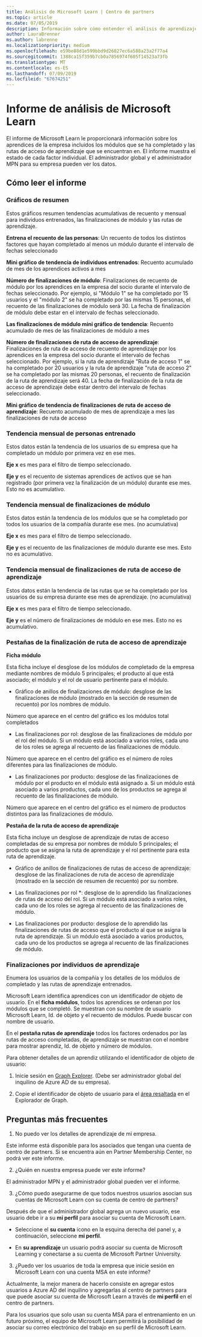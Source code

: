 ```yaml
---
title: Análisis de Microsoft Learn | Centro de partners
ms.topic: article
ms.date: 07/05/2019
description: Información sobre cómo entender el análisis de aprendizaje
author: LauraBrenner
ms.author: labrenne
ms.localizationpriority: medium
ms.openlocfilehash: e59be88d1e599bbd9d26827ec6a588a23a2f77a4
ms.sourcegitcommit: 1388ca15f359b7cb0a7856974f605f14523a73fb
ms.translationtype: MT
ms.contentlocale: es-ES
ms.lasthandoff: 07/09/2019
ms.locfileid: "67674251"
---
```

# <a name="microsoft-learn-analytics-report"></a>Informe de análisis de Microsoft Learn

El informe de Microsoft Learn le proporcionará información sobre los aprendices de la empresa incluidos los módulos que se ha completado y las rutas de acceso de aprendizaje que se encuentran en. El informe muestra el estado de cada factor individual. El administrador global y el administrador MPN para su empresa pueden ver los datos.

## <a name="how-to-read-the-report"></a>Cómo leer el informe

### <a name="summary-charts"></a>Gráficos de resumen

Estos gráficos resumen tendencias acumulativas de recuento y mensual para individuos entrenados, las finalizaciones de módulo y las rutas de aprendizaje.


**Entrena el recuento de las personas**: Un recuento de todos los distintos factores que hayan completado al menos un módulo durante el intervalo de fechas seleccionado 

**Mini gráfico de tendencia de individuos entrenados**: Recuento acumulado de mes de los aprendices activos a mes 

**Número de finalizaciones de módulo**: Finalizaciones de recuento de módulo por los aprendices en la empresa del socio durante el intervalo de fechas seleccionado.
Por ejemplo, si "Módulo 1" se ha completado por 15 usuarios y el "módulo 2" se ha completado por las mismas 15 personas, el recuento de las finalizaciones de módulo será 30. La fecha de finalización de módulo debe estar en el intervalo de fechas seleccionado.

**Las finalizaciones de módulo mini gráfico de tendencia**: Recuento acumulado de mes de las finalizaciones de módulo a mes 

**Número de finalizaciones de ruta de acceso de aprendizaje**: Finalizaciones de ruta de acceso de recuento de aprendizaje por los aprendices en la empresa del socio durante el intervalo de fechas seleccionado.
Por ejemplo, si la ruta de aprendizaje "Ruta de acceso 1" se ha completado por 20 usuarios y la ruta de aprendizaje "ruta de acceso 2" se ha completado por las mismas 20 personas, el recuento de finalización de la ruta de aprendizaje será 40. La fecha de finalización de la ruta de acceso de aprendizaje debe estar dentro del intervalo de fechas seleccionado.

**Mini gráfico de tendencia de finalizaciones de ruta de acceso de aprendizaje**: Recuento acumulado de mes de aprendizaje a mes las finalizaciones de ruta de acceso 

### <a name="trained-individuals-monthly-trend"></a>Tendencia mensual de personas entrenado

Estos datos están la tendencia de los usuarios de su empresa que ha completado un módulo por primera vez en ese mes. 

**Eje x** es mes para el filtro de tiempo seleccionado. 

**Eje y** es el recuento de sistemas aprendices de activos que se han registrado (por primera vez la finalización de un módulo) durante ese mes. Esto no es acumulativo.

### <a name="module-completions-monthly-trend"></a>Tendencia mensual de finalizaciones de módulo

Estos datos están la tendencia de los módulos que se ha completado por todos los usuarios de la compañía durante ese mes. (no acumulativa) 

**Eje x** es mes para el filtro de tiempo seleccionado. 

**Eje y** es el recuento de las finalizaciones de módulo durante ese mes. Esto no es acumulativo.

### <a name="learning-path-completions-monthly-trend"></a>Tendencia mensual de finalizaciones de ruta de acceso de aprendizaje

Estos datos están la tendencia de las rutas que se ha completado por los usuarios de su empresa durante ese mes de aprendizaje. (no acumulativa) 

**Eje x** es mes para el filtro de tiempo seleccionado. 

**Eje y** es el número de finalizaciones de módulo en ese mes. Esto no es acumulativo.

### <a name="learning-path-completion-tabs"></a>Pestañas de la finalización de ruta de acceso de aprendizaje 

**Ficha módulo**

Esta ficha incluye el desglose de los módulos de completado de la empresa mediante nombres de módulo 5 principales; el producto al que está asociado; el módulo y el rol de usuario pertinente para el módulo.  

- Gráfico de anillos de finalizaciones de módulo: desglose de las finalizaciones de módulo (mostrado en la sección de resumen de recuento) por los nombres de módulo.

Número que aparece en el centro del gráfico es los módulos total completados

- Las finalizaciones por rol: desglose de las finalizaciones de módulo por el rol del módulo. Si un módulo está asociado a varios roles, cada uno de los roles se agrega al recuento de las finalizaciones de módulo.

Número que aparece en el centro del gráfico es el número de roles diferentes para las finalizaciones de módulo. 

- Las finalizaciones por producto: desglose de las finalizaciones de módulo por el producto en el módulo está asignado a. Si un módulo está asociado a varios productos, cada uno de los productos se agrega al recuento de las finalizaciones de módulo.    

Número que aparece en el centro del gráfico es el número de productos distintos para las finalizaciones de módulo.  

**Pestaña de la ruta de acceso de aprendizaje**   

Esta ficha incluye un desglose de aprendizaje de rutas de acceso completadas de su empresa por nombres de módulo 5 principales; el producto que se asigna la ruta de aprendizaje y el rol pertinente para esta ruta de aprendizaje.  

- Gráfico de anillos de finalizaciones de rutas de acceso de aprendizaje: desglose de las finalizaciones de ruta de acceso de aprendizaje (mostrado en la sección de resumen de recuento) por su nombre.

- Las finalizaciones por rol *: desglose de lo aprendido las finalizaciones de rutas de acceso del rol. Si un módulo está asociado a varios roles, cada uno de los roles se agrega al recuento de las finalizaciones de módulo.

- Las finalizaciones por producto: desglose de lo aprendido las finalizaciones de rutas de acceso que el producto al que se asigna la ruta de aprendizaje. Si un módulo está asociado a varios productos, cada uno de los productos se agrega al recuento de las finalizaciones de módulo.

### <a name="completions-by-learning-individuals"></a>Finalizaciones por individuos de aprendizaje

Enumera los usuarios de la compañía y los detalles de los módulos de completado y las rutas de aprendizaje entrenados.

Microsoft Learn identifica aprendices con un identificador de objeto de usuario. En el **ficha módulos**, todos los aprendices se ordenan por los módulos que se completó. Se muestran con su nombre de usuario Microsoft Learn, Id. de objeto y el recuento de módulos. Puede buscar con nombre de usuario. 

En el **pestaña rutas de aprendizaje** todos los factores ordenados por las rutas de acceso completadas, de aprendizaje se muestran con el nombre para mostrar aprendiz, Id. de objeto y número de módulos.

Para obtener detalles de un aprendiz utilizando el identificador de objeto de usuario: 

1. Inicie sesión en [Graph Explorer](https://developer.microsoft.com/graph/graph-explorer ). (Debe ser administrador global del inquilino de Azure AD de su empresa).

2. Copie el identificador de objeto de usuario para el [área resaltada](https://graph.microsoft.com/v1.0/users/a9633ad7-c8dc-4587-b119-0bc286b0711f) en el Explorador de Graph. 

## <a name="faq"></a>Preguntas más frecuentes

1. No puedo ver los detalles de aprendizaje de mi empresa.

Este informe está disponible para los asociados que tengan una cuenta de centro de partners. Si se encuentra aún en Partner Membership Center, no podrá ver este informe.

2.  ¿Quién en nuestra empresa puede ver este informe? 

El administrador MPN y el administrador global pueden ver el informe.

3. ¿Cómo puedo asegurarme de que todos nuestros usuarios asocian sus cuentas de Microsoft Learn con su cuenta de centro de partners?

Después de que el administrador global agrega un nuevo usuario, ese usuario debe ir a su **mi perfil** para asociar su cuenta de Microsoft Learn.

- Seleccione el **su cuenta** icono en la esquina derecha del panel y, a continuación, seleccione **mi perfil**. 

-  En **su aprendizaje** un usuario podrá asociar su cuenta de Microsoft Learning y conectarse a su cuenta de Microsoft Partner University.

3. ¿Puedo ver los usuarios de toda la empresa que inicie sesión en Microsoft Learn con una cuenta MSA en este informe?

Actualmente, la mejor manera de hacerlo consiste en agregar estos usuarios a Azure AD del inquilino y agregarlas al centro de partners para que puede asociar su cuenta de Microsoft Learn a través de **mi perfil** en el centro de partners. 

Para los usuarios que solo usan su cuenta MSA para el entrenamiento en un futuro próximo, el equipo de Microsoft Learn permitirá la posibilidad de asociar su correo electrónico del trabajo en su perfil de Microsoft Learn. 

